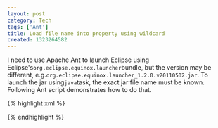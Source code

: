 ```yaml
---
layout: post
category: Tech
tags: ['Ant']
title: Load file name into property using wildcard
created: 1323264582
---
```


I need to use Apache Ant to launch Eclipse using Eclipse's`org.eclipse.equinox.launcher`bundle, but the version may be different, e.g.`org.eclipse.equinox.launcher_1.2.0.v20110502.jar`. To launch the jar using`java`task, the exact jar file name must be known. Following Ant script demonstrates how to do that.

 
{% highlight xml %}
<path id="eclipse.launcher.jar.id">
	<fileset dir="${eclipse.executable.dir}/plugins">
		<include name="org.eclipse.equinox.launcher_*.jar" />
	</fileset>
</path>

<property name="eclipse.launcher.jar" refid="eclipse.launcher.jar.id" />

<java jar="${eclipse.launcher.jar}" fork="true" failonerror="true">
</java>
{% endhighlight %}
